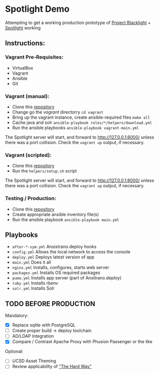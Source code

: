 # Spotlight Demo

Attempting to get a working production prototype of [Project Blacklight][BL] + [Spotlight][SL] working


## Instructions:

### Vagrant Pre-Requisites:

* VirtualBox
* Vagrant
* Ansible
* Git

### Vagrant (manual):

* Clone this [repository][GH]
* Change go the _vagrant_ directorry `cd vagrant`
* Bring up the vagrant instance, create ansible-required files `make all`
* Cache java and solr `ansible-playbook roles/*/helpers/download.yml`
* Run the ansible playbooks `ansible-playbook vagrant-main.yml`

The Spotlight server will start, and forward to http://127.0.0.1:8000/ unless there was a port collision. Check the `vagrant up` output, if necessary.

### Vagrant (scripted):

* Clone this [repository][GH]
* Run the `helpers/setup.sh` script

The Spotlight server will start, and forward to http://127.0.0.1:8000/ unless there was a port collision. Check the `vagrant up` output, if necessary.

### Testing / Production:

* Clone this [repository][GH]
* Create appropriate ansible inventory file(s)
* Run the ansible playbook `ansible-playbook main.yml`

## Playbooks

* `after-*-sym.yml` Ansistrano.deploy hooks
* `config.yml` Allows the local network to access the console
* `deploy.yml` Deploys latest version of app
* `main.yml` Does it all
* `nginx.yml` Installs, configures, starts web server
* `packages.yml` Installs OS required packages
* `puma.yml` Installs app server (part of Ansitrano.deploy)
* `ruby.yml` Installs rbenv
* `solr.yml` Installs Solr

## TODO BEFORE PRODUCTION

Mandatory:

- [X] Replace sqlite with PostgreSQL
- [ ] Create proper build -> deploy toolchain
- [ ] AD/LDAP Integration
- [X] Compare / Contrast Apache Proxy with Phusion Passenger or the like

Optional:

- [ ] UCSD Asset Theming
- [ ] Review applicability of ["The Hard Way"][BLQS]

[BL]: http://projectblacklight.org
[SL]: https://github.com/projectblacklight/spotlight
[GH]: https://github.com/ucsdlib/spotlight-demo.git
[BLQS]: https://github.com/projectblacklight/blacklight/wiki/Quickstart
